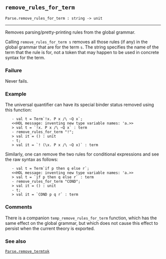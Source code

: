 ## `remove_rules_for_term`

``` hol4
Parse.remove_rules_for_term : string -> unit
```

------------------------------------------------------------------------

Removes parsing/pretty-printing rules from the global grammar.

Calling `remove_rules_for_term s` removes all those rules (if any) in
the global grammar that are for the term `s`. The string specifies the
name of the term that the rule is for, not a token that may happen to be
used in concrete syntax for the term.

### Failure

Never fails.

### Example

The universal quantifier can have its special binder status removed
using this function:

``` hol4
   - val t = Term`!x. P x /\ ~Q x`;
   <<HOL message: inventing new type variable names: 'a.>>
   > val t = `!x. P x /\ ~Q x` : term
   - remove_rules_for_term "!";
   > val it = () : unit
   - t;
   > val it = `! (\x. P x /\ ~Q x)` : term
```

Similarly, one can remove the two rules for conditional expressions and
see the raw syntax as follows:

``` hol4
   - val t = Term`if p then q else r`;
   <<HOL message: inventing new type variable names: 'a.>>
   > val t = `if p then q else r` : term
   - remove_rules_for_term "COND";
   > val it = () : unit
   - t;
   > val it = `COND p q r` : term
```

### Comments

There is a companion `temp_remove_rules_for_term` function, which has
the same effect on the global grammar, but which does not cause this
effect to persist when the current theory is exported.

### See also

[`Parse.remove_termtok`](#Parse.remove_termtok)

